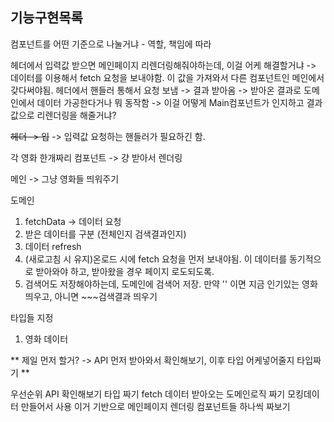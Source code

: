 ## 기능구현목록


컴포넌트를 어떤 기준으로 나눌거냐 - 역할, 책임에 따라


헤더에서 입력값 받으면 메인페이지 리렌더링해줘야하는데, 이걸 어케 해결할거냐 
-> 데이터를 이용해서 fetch 요청을 보내야함. 이 값을 가져와서 다른 컴포넌트인 메인에서 갖다써야됨.
헤더에서 핸들러 통해서 요청 보냄 -> 결과 받아옴 -> 받아온 결과로 도메인에서 데이터 가공한다거나 뭐 동작함 -> 이걸 어떻게 Main컴포넌트가 인지하고 결과값으로 리렌더링을 해줄거냐?

~~헤더 -> 입~~ -> 입력값 요청하는 핸들러가 필요하긴 함.

각 영화 한개짜리 컴포넌트 -> 걍 받아서 렌더링

메인 -> 그냥 영화들 띄워주기

도메인 
1. fetchData -> 데이터 요청 
2. 받은 데이터를 구분 (전체인지 검색결과인지)
3. 데이터 refresh
4. (새로고침 시 유지)온로드 시에 fetch 요청을 먼저 보내야됨. 이 데이터를 동기적으로 받아와야 하고, 받아왔을 경우 페이지 로도되도록.
5. 검색어도 저장해야하는데, 도메인에 검색어 저장. 만약 '' 이면 지금 인기있는 영화 띄우고, 아니면 ~~~검색결과 띄우기


타입들 지정
1. 영화 데이터 


** 제일 먼저 할거? -> API 먼저 받아와서 확인해보기, 이후 타입 어케넣어줄지 타입짜기 **


우선순위
API 확인해보기
타입 짜기
fetch 데이터 받아오는 도메인로직 짜기
모킹데이터 만들어서 사용
이거 기반으로 메인페이지 렌더링
컴포넌트들 하나씩 짜보기
